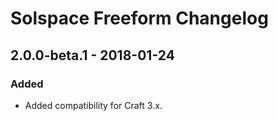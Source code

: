 # Solspace Freeform Changelog

## 2.0.0-beta.1 - 2018-01-24
### Added
- Added compatibility for Craft 3.x.
